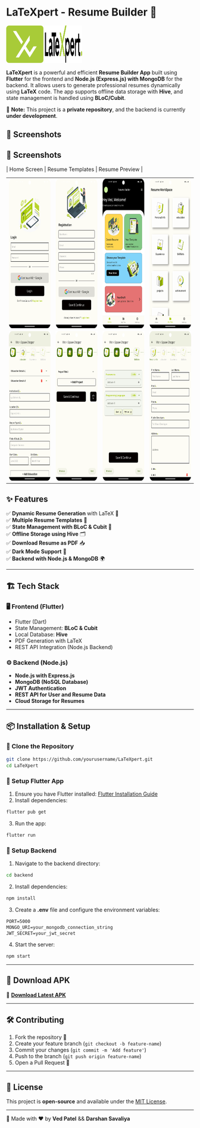 
# LaTeXpert - Resume Builder 🚀
<p align="start">
   <img src="screenshot/logo.svg" alt="Description" width="100" height="100" />
  <img src="screenshot/text.svg" alt="Description" width="100" height="100" />
</p>



**LaTeXpert** is a powerful and efficient **Resume Builder App** built using **Flutter** for the frontend and **Node.js (Express.js) with MongoDB** for the backend. It allows users to generate professional resumes dynamically using **LaTeX** code. The app supports offline data storage with **Hive**, and state management is handled using **BLoC/Cubit**.

🚨 **Note:** This project is a **private repository**, and the backend is currently **under development**.

## 📸 Screenshots

## 📸 Screenshots

| Home Screen | Resume Templates | Resume Preview |


<table>
   <tr> 
      <td>
         <img src="https://github.com/RAWAN3830/laTeXpert/blob/main/screenshot/login.png" height="400"/>
      </td> 
      <td>
         <img src="https://github.com/RAWAN3830/laTeXpert/blob/main/screenshot/register.png" height="400"/>
      </td> 
      <td>
         <img src="https://github.com/RAWAN3830/laTeXpert/blob/main/screenshot/main_screen.png" height="400"/>
      </td> 
      <td>
         <img src="https://github.com/RAWAN3830/laTeXpert/blob/main/screenshot/home_screen.png" height="400"/>
      </td>  
   </tr> 
   <tr>
      <td>
         <img src="https://github.com/RAWAN3830/laTeXpert/blob/main/screenshot/education.png" height="400"/>
      </td> 
      <td>
         <img src="https://github.com/RAWAN3830/laTeXpert/blob/main/screenshot/project.png" height="400"/>
      </td>
      <td>
         <img src="https://github.com/RAWAN3830/laTeXpert/blob/main/screenshot/skill.png" height="400"/>
      </td>
      <td>
         <img src="https://github.com/RAWAN3830/laTeXpert/blob/main/screenshot/stepper.png" height="400"/>
      </td>
   </tr> 
</table>


## ✨ Features

✅ **Dynamic Resume Generation** with LaTeX 📄  
✅ **Multiple Resume Templates** 🎨  
✅ **State Management with BLoC & Cubit** 🔄  
✅ **Offline Storage using Hive** 🗂️  
✅ **Download Resume as PDF** 📥  
✅ **Dark Mode Support** 🌙  
✅ **Backend with Node.js & MongoDB** 🌍  

---

## 🏗️ Tech Stack

### 🖥️ Frontend (Flutter)
- Flutter (Dart)
- State Management: **BLoC & Cubit**
- Local Database: **Hive**
- PDF Generation with LaTeX
- REST API Integration (Node.js Backend)

### ⚙️ Backend (Node.js)
- **Node.js with Express.js**
- **MongoDB (NoSQL Database)**
- **JWT Authentication**
- **REST API for User and Resume Data**
- **Cloud Storage for Resumes**

---

## 📦 Installation & Setup

### 🔹 Clone the Repository
```bash
git clone https://github.com/yourusername/LaTeXpert.git
cd LaTeXpert
```

### 🔹 Setup Flutter App
1. Ensure you have Flutter installed: [Flutter Installation Guide](https://flutter.dev/docs/get-started/install)
2. Install dependencies:
```bash
flutter pub get
```
3. Run the app:
```bash
flutter run
```

### 🔹 Setup Backend
1. Navigate to the backend directory:
```bash
cd backend
```
2. Install dependencies:
```bash
npm install
```
3. Create a **.env** file and configure the environment variables:
```env
PORT=5000
MONGO_URI=your_mongodb_connection_string
JWT_SECRET=your_jwt_secret
```
4. Start the server:
```bash
npm start
```

---

## 📲 Download APK
🔗 **[Download Latest APK](https://github.com/yourusername/LaTeXpert/releases/latest)**

---

## 🛠️ Contributing
1. Fork the repository 🍴
2. Create your feature branch (`git checkout -b feature-name`)
3. Commit your changes (`git commit -m 'Add feature'`)
4. Push to the branch (`git push origin feature-name`)
5. Open a Pull Request 📩

---

## 📜 License
This project is **open-source** and available under the [MIT License](LICENSE).

---

🚀 Made with ❤️ by **Ved Patel** && **Darshan Savaliya**

